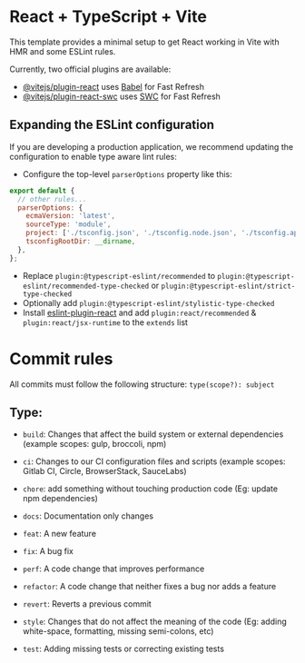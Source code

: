 # React + TypeScript + Vite

This template provides a minimal setup to get React working in Vite with HMR and some ESLint rules.

Currently, two official plugins are available:

- [@vitejs/plugin-react](https://github.com/vitejs/vite-plugin-react/blob/main/packages/plugin-react/README.md) uses [Babel](https://babeljs.io/) for Fast Refresh
- [@vitejs/plugin-react-swc](https://github.com/vitejs/vite-plugin-react-swc) uses [SWC](https://swc.rs/) for Fast Refresh

## Expanding the ESLint configuration

If you are developing a production application, we recommend updating the configuration to enable type aware lint rules:

- Configure the top-level `parserOptions` property like this:

```js
export default {
  // other rules...
  parserOptions: {
    ecmaVersion: 'latest',
    sourceType: 'module',
    project: ['./tsconfig.json', './tsconfig.node.json', './tsconfig.app.json'],
    tsconfigRootDir: __dirname,
  },
};
```

- Replace `plugin:@typescript-eslint/recommended` to `plugin:@typescript-eslint/recommended-type-checked` or `plugin:@typescript-eslint/strict-type-checked`
- Optionally add `plugin:@typescript-eslint/stylistic-type-checked`
- Install [eslint-plugin-react](https://github.com/jsx-eslint/eslint-plugin-react) and add `plugin:react/recommended` & `plugin:react/jsx-runtime` to the `extends` list

# Commit rules

All commits must follow the following structure: `type(scope?): subject`

## Type:

- `build`: Changes that affect the build system or external dependencies (example scopes: gulp, broccoli, npm)

- `ci`: Changes to our CI configuration files and scripts (example scopes: Gitlab CI, Circle, BrowserStack, SauceLabs)

- `chore`: add something without touching production code (Eg: update npm dependencies)

- `docs`: Documentation only changes

- `feat`: A new feature

- `fix`: A bug fix

- `perf`: A code change that improves performance

- `refactor`: A code change that neither fixes a bug nor adds a feature

- `revert`: Reverts a previous commit

- `style`: Changes that do not affect the meaning of the code (Eg: adding white-space, formatting, missing semi-colons, etc)

- `test`: Adding missing tests or correcting existing tests
